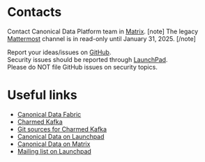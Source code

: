 # Contacts

Contact Canonical Data Platform team in [Matrix](https://matrix.to/#/#charmhub-data-platform:ubuntu.com).
[note]
The legacy [Mattermost](https://chat.charmhub.io/charmhub/channels/data-platform) channel is in read-only until January 31, 2025.
[/note]

Report your ideas/issues on [GitHub](https://github.com/canonical/kafka-operator/issues/new).</br>
Security issues should be reported through [LaunchPad](https://wiki.ubuntu.com/DebuggingSecurity#How%20to%20File).</br>Please do NOT file GitHub issues on security topics. 

# Useful links
* [Canonical Data Fabric](https://ubuntu.com/data/)
* [Charmed Kafka](https://charmhub.io/kafka)
* [Git sources for Charmed Kafka](https://github.com/canonical/kafka-operator)
* [Canonical Data on Launchpad](https://launchpad.net/~data-platform)
* [Canonical Data on Matrix](https://matrix.to/#/#charmhub-data-platform:ubuntu.com) 
* [Mailing list on Launchpad](https://lists.launchpad.net/data-platform/)
